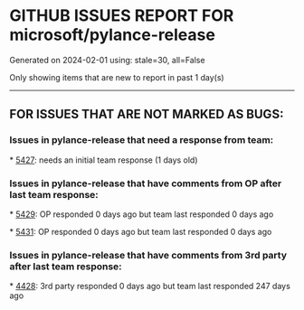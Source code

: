 
# GITHUB ISSUES REPORT FOR microsoft/pylance-release


Generated on 2024-02-01 using: stale=30, all=False


Only showing items that are new to report in past 1 day(s)


---

## FOR ISSUES THAT ARE NOT MARKED AS BUGS:


### Issues in pylance-release that need a response from team:


\* [5427](https://github.com/microsoft/pylance-release/issues/5427 "&quot;Auto-Import&quot; imports from wrong path when import format is &quot;relative&quot;"): needs an initial team response (1 days old)

### Issues in pylance-release that have comments from OP after last team response:


\* [5429](https://github.com/microsoft/pylance-release/issues/5429 "No docstrings when using pylance in vscode.dev"): OP responded 0 days ago but team last responded 0 days ago

\* [5431](https://github.com/microsoft/pylance-release/issues/5431 "Some lines in docstrings aren't rendered at all"): OP responded 0 days ago but team last responded 0 days ago

### Issues in pylance-release that have comments from 3rd party after last team response:


\* [4428](https://github.com/microsoft/pylance-release/issues/4428 "Autocomplete of Literal value only takes last overload into account"): 3rd party responded 0 days ago but team last responded 247 days ago
